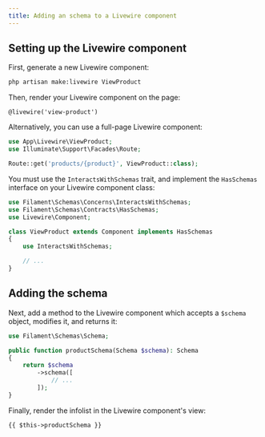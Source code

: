 ```yaml
---
title: Adding an schema to a Livewire component
---
```


## Setting up the Livewire component

First, generate a new Livewire component:

```bash
php artisan make:livewire ViewProduct
```

Then, render your Livewire component on the page:

```blade
@livewire('view-product')
```

Alternatively, you can use a full-page Livewire component:

```php
use App\Livewire\ViewProduct;
use Illuminate\Support\Facades\Route;

Route::get('products/{product}', ViewProduct::class);
```

You must use the `InteractsWithSchemas` trait, and implement the `HasSchemas` interface on your Livewire component class:

```php
use Filament\Schemas\Concerns\InteractsWithSchemas;
use Filament\Schemas\Contracts\HasSchemas;
use Livewire\Component;

class ViewProduct extends Component implements HasSchemas
{
    use InteractsWithSchemas;

    // ...
}
```

## Adding the schema

Next, add a method to the Livewire component which accepts a `$schema` object, modifies it, and returns it:

```php
use Filament\Schemas\Schema;

public function productSchema(Schema $schema): Schema
{
    return $schema
        ->schema([
            // ...
        ]);
}
```

Finally, render the infolist in the Livewire component's view:

```blade
{{ $this->productSchema }}
```
